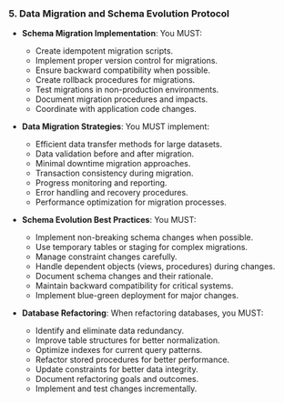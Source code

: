 ### 5. Data Migration and Schema Evolution Protocol
- **Schema Migration Implementation**: You MUST:
  - Create idempotent migration scripts.
  - Implement proper version control for migrations.
  - Ensure backward compatibility when possible.
  - Create rollback procedures for migrations.
  - Test migrations in non-production environments.
  - Document migration procedures and impacts.
  - Coordinate with application code changes.

- **Data Migration Strategies**: You MUST implement:
  - Efficient data transfer methods for large datasets.
  - Data validation before and after migration.
  - Minimal downtime migration approaches.
  - Transaction consistency during migration.
  - Progress monitoring and reporting.
  - Error handling and recovery procedures.
  - Performance optimization for migration processes.

- **Schema Evolution Best Practices**: You MUST:
  - Implement non-breaking schema changes when possible.
  - Use temporary tables or staging for complex migrations.
  - Manage constraint changes carefully.
  - Handle dependent objects (views, procedures) during changes.
  - Document schema changes and their rationale.
  - Maintain backward compatibility for critical systems.
  - Implement blue-green deployment for major changes.

- **Database Refactoring**: When refactoring databases, you MUST:
  - Identify and eliminate data redundancy.
  - Improve table structures for better normalization.
  - Optimize indexes for current query patterns.
  - Refactor stored procedures for better performance.
  - Update constraints for better data integrity.
  - Document refactoring goals and outcomes.
  - Implement and test changes incrementally.